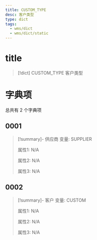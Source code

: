 ```yaml
---
title: CUSTOM_TYPE
desc: 客户类型
type: dict
tags:
  - wms/dict
  - wms/dict/static
---
```

# title
>[!dict] CUSTOM_TYPE
> 客户类型

# 字典项
总共有 2 个字典项
## 0001
>[!summary]- 供应商
>变量: SUPPLIER
>
>属性1: N/A
>
>属性2: N/A
>
>属性3: N/A

## 0002
>[!summary]- 客户
>变量: CUSTOM
>
>属性1: N/A
>
>属性2: N/A
>
>属性3: N/A
